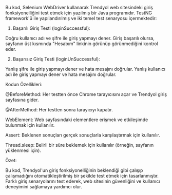 Bu kod, Selenium WebDriver kullanarak Trendyol web sitesindeki giriş fonksiyonelliğini test etmek için yazılmış bir Java programıdır. TestNG framework'ü ile yapılandırılmış ve iki temel test senaryosu içermektedir:
    
    
1. Başarılı Giriş Testi (loginSuccessful):

Doğru kullanıcı adı ve şifre ile giriş yapmayı dener.
Giriş başarılı olursa, sayfanın üst kısmında "Hesabım" linkinin görünüp görünmediğini kontrol eder.
    
    
2. Başarısız Giriş Testi (loginUnSuccessful):

Yanlış şifre ile giriş yapmayı dener ve hata mesajını doğrular.
Yanlış kullanıcı adı ile giriş yapmayı dener ve hata mesajını doğrular.
    
    
    
Kodun Özellikleri:

@BeforeMethod: Her testten önce Chrome tarayıcısını açar ve Trendyol giriş sayfasına gider.

@AfterMethod: Her testten sonra tarayıcıyı kapatır.

WebElement: Web sayfasındaki elementlere erişmek ve etkileşimde bulunmak için kullanılır.

Assert: Beklenen sonuçları gerçek sonuçlarla karşılaştırmak için kullanılır.

Thread.sleep: Belirli bir süre beklemek için kullanılır (örneğin, sayfanın yüklenmesi için).
    
    
    
Özet:
    
Bu kod, Trendyol'un giriş fonksiyonelliğinin beklendiği gibi çalışıp çalışmadığını otomatikleştirilmiş bir şekilde test etmek için tasarlanmıştır. Farklı giriş senaryolarını test ederek, web sitesinin güvenliğini ve kullanıcı deneyimini sağlamaya yardımcı olur.
